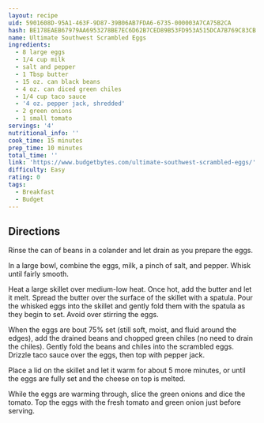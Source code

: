 ```yaml
---
layout: recipe
uid: 5901608D-95A1-463F-9D87-39B06AB7FDA6-6735-000003A7CA75B2CA
hash: BE178EAEB67979AA6953278BE7EC6D62B7CED89B53FD953A515DCA7B769C83CB
name: Ultimate Southwest Scrambled Eggs
ingredients:
  - 8 large eggs
  - 1/4 cup milk
  - salt and pepper
  - 1 Tbsp butter
  - 15 oz. can black beans
  - 4 oz. can diced green chiles
  - 1/4 cup taco sauce
  - '4 oz. pepper jack, shredded'
  - 2 green onions
  - 1 small tomato
servings: '4'
nutritional_info: ''
cook_time: 15 minutes
prep_time: 10 minutes
total_time: ''
link: 'https://www.budgetbytes.com/ultimate-southwest-scrambled-eggs/'
difficulty: Easy
rating: 0
tags:
  - Breakfast
  - Budget
---
```


## Directions

Rinse the can of beans in a colander and let drain as you prepare the eggs.

In a large bowl, combine the eggs, milk, a pinch of salt, and pepper. Whisk until fairly smooth.

Heat a large skillet over medium-low heat. Once hot, add the butter and let it melt. Spread the butter over the surface of the skillet with a spatula. Pour the whisked eggs into the skillet and gently fold them with the spatula as they begin to set. Avoid over stirring the eggs.

When the eggs are bout 75% set (still soft, moist, and fluid around the edges), add the drained beans and chopped green chiles (no need to drain the chiles). Gently fold the beans and chiles into the scrambled eggs. Drizzle taco sauce over the eggs, then top with pepper jack.

Place a lid on the skillet and let it warm for about 5 more minutes, or until the eggs are fully set and the cheese on top is melted.

While the eggs are warming through, slice the green onions and dice the tomato. Top the eggs with the fresh tomato and green onion just before serving.
